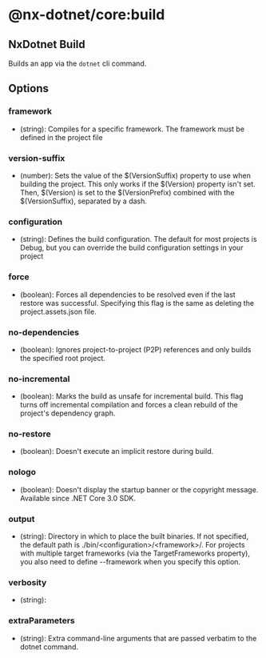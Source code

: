 # @nx-dotnet/core:build

## NxDotnet Build

Builds an app via the `dotnet` cli command.

## Options

### framework

- (string): Compiles for a specific framework. The framework must be defined in the project file

### version-suffix

- (number): Sets the value of the $(VersionSuffix) property to use when building the project. This only works if the $(Version) property isn&#39;t set. Then, $(Version) is set to the $(VersionPrefix) combined with the $(VersionSuffix), separated by a dash.

### <span className="required">configuration</span>

- (string): Defines the build configuration. The default for most projects is Debug, but you can override the build configuration settings in your project

### force

- (boolean): Forces all dependencies to be resolved even if the last restore was successful. Specifying this flag is the same as deleting the project.assets.json file.

### no-dependencies

- (boolean): Ignores project-to-project (P2P) references and only builds the specified root project.

### no-incremental

- (boolean): Marks the build as unsafe for incremental build. This flag turns off incremental compilation and forces a clean rebuild of the project&#39;s dependency graph.

### no-restore

- (boolean): Doesn&#39;t execute an implicit restore during build.

### nologo

- (boolean): Doesn&#39;t display the startup banner or the copyright message. Available since .NET Core 3.0 SDK.

### output

- (string): Directory in which to place the built binaries. If not specified, the default path is ./bin/&lt;configuration&gt;/&lt;framework&gt;/. For projects with multiple target frameworks (via the TargetFrameworks property), you also need to define --framework when you specify this option.

### verbosity

- (string):

### extraParameters

- (string): Extra command-line arguments that are passed verbatim to the dotnet command.
